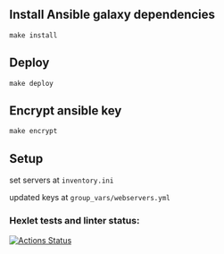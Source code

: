 ## Install Ansible galaxy dependencies
```shell
make install
```

## Deploy
```shell
make deploy
```

## Encrypt ansible key
```shell
make encrypt
```

## Setup
set servers at `inventory.ini`

updated keys at `group_vars/webservers.yml`

### Hexlet tests and linter status:
[![Actions Status](https://github.com/vikzh/devops-for-programmers-project-lvl2/workflows/hexlet-check/badge.svg)](https://github.com/vikzh/devops-for-programmers-project-lvl2/actions)
